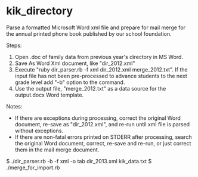 kik_directory
=============

Parse a formatted Microsoft Word xml file and prepare for mail merge for 
the annual printed phone book published by our school foundation.

Steps:

1. Open .doc of family data from previous year's directory in MS Word.
2. Save As Word Xml document, like "dir_2012.xml"
3. Execute "ruby dir_parser.rb -f xml dir_2012.xml merge_2012.txt". If 
the input file has not been pre-processed to advance students to the
next grade level add "-b" option to the command.
4. Use the output file, "merge_2012.txt" as a data source for the 
output.docx Word template.

Notes:

* If there are exceptions during processing, correct the original Word 
document, re-save as "dir_2012.xml", and re-run until xml file is parsed 
without exceptions.
* If there are non-fatal errors printed on STDERR after processing, search
the original Word document, correct, re-save and re-run, or just correct
them in the mail merge document.



$ ./dir_parser.rb -b -f xml -o tab dir_2013.xml kik_data.txt
$ ./merge_for_import.rb